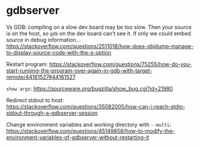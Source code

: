 # gdbserver

Vs GDB: compiling on a slow dev board may be too slow. Then your source is on the host, so `gdb` on the dev board can't see it. If only we could embed source in debug information... <https://stackoverflow.com/questions/2511018/how-does-objdump-manage-to-display-source-code-with-the-s-option>

Restart program: <https://stackoverflow.com/questions/75255/how-do-you-start-running-the-program-over-again-in-gdb-with-target-remote/44161527#44161527>

`show args`: <https://sourceware.org/bugzilla/show_bug.cgi?id=21980>

Redirect stdout to host: <https://stackoverflow.com/questions/35082005/how-can-i-reach-stdin-stdout-through-a-gdbserver-session>

Change environment variables and working directory with `--multi`: <https://stackoverflow.com/questions/45149858/how-to-modify-the-environment-variables-of-gdbserver-without-restarting-it>
